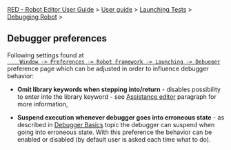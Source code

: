 <html>
<head>
<link href="PLUGINS_ROOT/org.robotframework.ide.eclipse.main.plugin.doc.user/help/style.css" rel="stylesheet" type="text/css"/>
</head>
<body>
<a href="..\..\..\index.html">RED - Robot Editor User Guide</a> &gt; <a href="..\..\user_guide.html">User guide</a> &gt; <a href="..\..\launching.html">Launching Tests</a> &gt; <a href="..\debug.html">Debugging Robot</a> &gt; 
	<h2>Debugger preferences</h2>
<p>Following settings found at <code><a class="command" href="javascript:executeCommand('org.eclipse.ui.window.preferences(preferencePageId=org.robotframework.ide.eclipse.main.plugin.preferences.launch.debugger)')">
	Window -&gt; Preferences -&gt; Robot Framework -&gt; Launching -&gt; Debugger</a></code>
	preference page which can be adjusted in order to influence debugger behavior:
	</p>
<ul>
<li><b>Omit library keywords when stepping into/return</b> - disables possibility to enter into the 
		library keyword - see <a href="hitting_a_breakpoint.html#assist_editor">Assistance editor</a> paragraph for more
		information,
		<p></p></li>
<li><b>Suspend execution whenever debugger goes into erroneous state</b> - as described in <a href="../debug.html">
		Debugger Basics</a> topic the debugger can suspend when going into erroneous state. With this preference the
		behavior can be enabled or disabled (by default user is asked each time what to do).
		</li>
</ul>
</body>
</html>